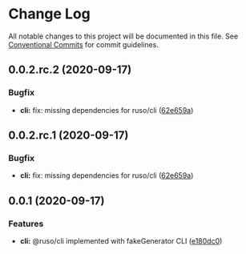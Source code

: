 # Change Log

All notable changes to this project will be documented in this file. See [Conventional Commits](https://conventionalcommits.org) for commit guidelines.

## 0.0.2.rc.2 (2020-09-17)

### Bugfix

- **cli:** fix: missing dependencies for ruso/cli ([62e659a](https://github.com/ruslanguns/ruso-monorepo/commit/62e659a03c19d75c15d102dec591135b0115ea21))

## 0.0.2.rc.1 (2020-09-17)

### Bugfix

- **cli:** fix: missing dependencies for ruso/cli ([62e659a](https://github.com/ruslanguns/ruso-monorepo/commit/62e659a03c19d75c15d102dec591135b0115ea21))

## 0.0.1 (2020-09-17)

### Features

- **cli:** @ruso/cli implemented with fakeGenerator CLI ([e180dc0](https://github.com/ruslanguns/ruso-monorepo/commit/e180dc0ed20969675f43823a7a4a3ed156827368))
